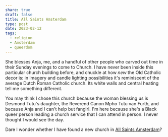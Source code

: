 ```yaml
---
share: true
draft: false
title: All Saints Amsterdam
type: post
date: 2023-02-12
tags:
  - religion
  - Amsterdam
  - queerdom
---
```


She blesses Anja, me, and a handful of other people who carved out time in their Sunday evenings to come to Church. I have never been inside this particular church building before, and chuckle at how *new* the Old Catholic decor is: in imagery and candle lighting possibilities it's reminiscent of the average Dutch Roman Catholic church. Its white walls and central heating tell me something different.

You may think I chose this church because the woman blessing us is Desmond Tutu's daughter, the Reverend Canon Mpho Tutu van Furth, and because Anja and I can't help but fangirl. I'm here because she's a Black queer person leading a church service that I can attend in person. I never thought I would see the day. 

Dare I wonder whether I have found a new church in [All Saints Amsterdam](https://allsaintsamsterdam.com/)?